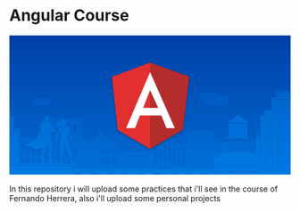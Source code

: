 # Angular Course


![Angular Logo](./assets/Wallpaper.png "Angular Logo")


In this repository i will upload some practices that i'll see in the course of Fernando Herrera, also i'll upload some personal projects 


